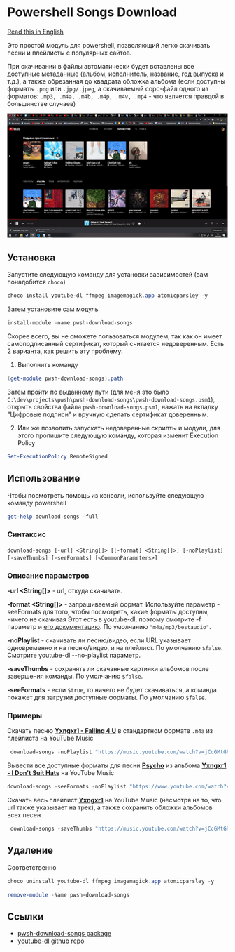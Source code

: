 # Powershell Songs Download

[Read this in English](./README.md)

Это простой модуль для powershell, позволяющий легко скачивать песни и плейлисты с популярных сайтов.

При скачивании в файлы автоматически будет вставлены все доступные метаданные (альбом, исполнитель, название, год выпуска и т.д.), а также обрезанная до квадрата обложка альбома (если доступны форматы `.png` или `.jpg/.jpeg`, а скачиваемый сорс-файл одного из форматов: `.mp3, .m4a, .m4b, .m4p, .m4v, .mp4` - что является правдой в большинстве случаев)

![demo](https://github.com/nt4f04uNd/pwsh-download-songs/blob/master/demo.gif?raw=true)

## Установка

Запустите следующую команду для установки зависимостей (вам понадобится `choco`)

```powershell
choco install youtube-dl ffmpeg imagemagick.app atomicparsley -y
```

Затем установите сам модуль

```powershell
install-module -name pwsh-download-songs
```

Скорее всего, вы не сможете пользоваться модулем, так как он имеет самоподписанный сертификат, который считается недоверенным. Есть 2 варианта, как решить эту проблему:

1. Выполнить команду

```powershell
(get-module pwsh-download-songs).path
```

Затем пройти по выданному пути (для меня это было `C:\dev\projects\pwsh\pwsh-download-songs\pwsh-download-songs.psm1`), открыть свойства файла `pwsh-download-songs.psm1`, нажать на вкладку "Цифровые подписи" и вручную сделать сертификат доверенным.

2. Или же позволить запускать недоверенные скрипты и модули, для этого пропишите следующую команду, которая изменит Execution Policy

```powershell
Set-ExecutionPolicy RemoteSigned
```

## Использование

Чтобы посмотреть помощь из консоли, используйте следующую команду powershell

```powershell
get-help download-songs -full
```

### **Синтаксис**

`download-songs [-url] <String[]> [[-format] <String[]>] [-noPlaylist] [-saveThumbs] [-seeFormats] [<CommonParameters>]`

### **Описание параметров**

**-url <String[]>** - url, откуда скачивать.

**-format <String[]>** - запрашиваемый формат. Используйте параметр -seeFormats для того, чтобы посмотреть, какие форматы доступны, ничего не скачивая
Этот есть в youtube-dl, поэтому смотрите -f параметр и [его документацию](https://github.com/ytdl-org/youtube-dl/blob/master/README.md#format-selection).
По умолчанию `"m4a/mp3/bestaudio"`.

**-noPlaylist** - скачивать ли песню/видео, если URL указывает одновременно и на песню/видео, и на плейлист. По умолчанию `$false`. Смотрите youtube-dl --no-playlist параметр.

**-saveThumbs** - сохранять ли скачанные картинки альбомов после завершения команды. По умолчанию `$false`.

**-seeFormats** - если `$true`, то ничего не будет скачиваться, а команда покажет для загрузки доступные форматы. По умолчанию `$false`.

### **Примеры**

Скачать песню [**Yxngxr1 - Falling 4 U**](https://music.youtube.com/watch?v=jCcGMtGRw5s&list=PLv5tSVP9eg2nkbqapepgxXYGCESsfLcu9) в стандартном формате `.m4a` из плейлиста на YouTube Music

```powershell
 download-songs -noPlaylist "https://music.youtube.com/watch?v=jCcGMtGRw5s&list=PLv5tSVP9eg2nkbqapepgxXYGCESsfLcu9"
```

Вывести все доступные форматы для песни [**Psycho**](https://www.youtube.com/watch?v=3ITW3pWaoWQ&list=OLAK5uy_mmO6QLOUTnk7GWFp_CVKH7B0gDgpGJI1A&index=2) из альбома [**Yxngxr1 - I Don't Suit Hats**](https://music.youtube.com/playlist?list=OLAK5uy_mmO6QLOUTnk7GWFp_CVKH7B0gDgpGJI1A) на YouTube Music

```powershell
download-songs -seeFormats -noPlaylist "https://www.youtube.com/watch?v=3ITW3pWaoWQ&list=OLAK5uy_mmO6QLOUTnk7GWFp_CVKH7B0gDgpGJI1A&index=2"
```

Скачать весь плейлист [**Yxngxr1**](https://music.youtube.com/playlist?list=PLv5tSVP9eg2nkbqapepgxXYGCESsfLcu9) на YouTube Music (несмотря на то, что url также указывает на трек), а также сохранить обложки альбомов всех песен

```powershell
 download-songs -saveThumbs "https://music.youtube.com/watch?v=jCcGMtGRw5s&list=PLv5tSVP9eg2nkbqapepgxXYGCESsfLcu9"
```

## Удаление

Соответственно

```powershell
choco uninstall youtube-dl ffmpeg imagemagick.app atomicparsley -y
```

```powershell
remove-module -Name pwsh-download-songs
```

## Ссылки

* [pwsh-download-songs package](https://www.powershellgallery.com/packages/pwsh-download-songs/)
* [youtube-dl github repo](https://github.com/ytdl-org/youtube-dl)
